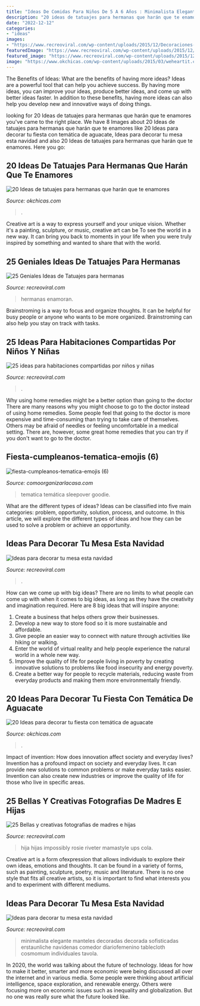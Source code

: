 ```yaml
---
title: "Ideas De Comidas Para Niños De 5 A 6 Años : Minimalista Elegante Manteles Decoradas Decorada Sofisticadas Erstaunliche Navidenas Comedor Diariofemenino Tablecloth Cosmomum Individuales Tavola"
description: "20 ideas de tatuajes para hermanas que harán que te enamores"
date: "2022-12-12"
categories:
- "ideas"
images:
- "https://www.recreoviral.com/wp-content/uploads/2015/12/Decoraciones-para-la-mesa-esta-navidad-5.jpg"
featuredImage: "https://www.recreoviral.com/wp-content/uploads/2015/12/Decoraciones-para-la-mesa-esta-navidad-5.jpg"
featured_image: "https://www.recreoviral.com/wp-content/uploads/2015/12/Decoraciones-para-la-mesa-esta-navidad-16.jpg"
image: "https://www.okchicas.com/wp-content/uploads/2015/03/weheartit.com-large-22.jpg"
---
```



The Benefits of Ideas: What are the benefits of having more ideas?
Ideas are a powerful tool that can help you achieve success. By having more ideas, you can improve your ideas, produce better ideas, and come up with better ideas faster. In addition to these benefits, having more ideas can also help you develop new and innovative ways of doing things.

	

		
looking for 20 Ideas de tatuajes para hermanas que harán que te enamores you've came to the right place. We have 8 Images about 20 Ideas de tatuajes para hermanas que harán que te enamores like 20 Ideas para decorar tu fiesta con temática de aguacate, Ideas para decorar tu mesa esta navidad and also 20 Ideas de tatuajes para hermanas que harán que te enamores. Here you go:
		
    
## 20 Ideas De Tatuajes Para Hermanas Que Harán Que Te Enamores

<img loading=lazy src="https://www.okchicas.com/wp-content/uploads/2015/03/weheartit.com-large-22.jpg" onerror="this.onerror=null;this.src='https://tse2.mm.bing.net/th?id=OIP.HJwz1r7f6OcraFrnAbCIOAHaJ4&amp;pid=15.1';" alt="20 Ideas de tatuajes para hermanas que harán que te enamores">

_Source: okchicas.com_

>. 

	

Creative art is a way to express yourself and your unique vision. Whether it's a painting, sculpture, or music, creative art can be To see the world in a new way. It can bring you back to moments in your life when you were truly inspired by something and wanted to share that with the world.

    
## 25 Geniales Ideas De Tatuajes Para Hermanas

<img loading=lazy src="https://www.recreoviral.com/wp-content/uploads/2016/02/25-TATUAJES-HERMANAS-13.jpg" onerror="this.onerror=null;this.src='https://tse4.mm.bing.net/th?id=OIP.3XOKGyWIndbXgOrOzAH0UwHaHa&amp;pid=15.1';" alt="25 Geniales Ideas de Tatuajes para hermanas">

_Source: recreoviral.com_

>hermanas enamoran. 

	

Brainstroming is a way to focus and organize thoughts. It can be helpful for busy people or anyone who wants to be more organized. Brainstroming can also help you stay on track with tasks.

    
## 25 Ideas Para Habitaciones Compartidas Por Niños Y Niñas

<img loading=lazy src="https://www.recreoviral.com/wp-content/uploads/2015/10/Creativas-habitaciones-compartidas-por-niños-y-niñas-11.jpg" onerror="this.onerror=null;this.src='https://tse3.mm.bing.net/th?id=OIP.T5dXKwrhcLJC4Q5a-NH0EAHaE7&amp;pid=15.1';" alt="25 ideas para habitaciones compartidas por niños y niñas">

_Source: recreoviral.com_

>. 

	

Why using home remedies might be a better option than going to the doctor
There are many reasons why you might choose to go to the doctor instead of using home remedies. Some people feel that going to the doctor is more expensive and time-consuming than trying to take care of themselves. Others may be afraid of needles or feeling uncomfortable in a medical setting. There are, however, some great home remedies that you can try if you don't want to go to the doctor.

    
## Fiesta-cumpleanos-tematica-emojis (6)

<img loading=lazy src="https://comoorganizarlacasa.com/wp-content/uploads/2017/03/fiesta-cumpleanos-tematica-emojis-6.jpg" onerror="this.onerror=null;this.src='https://tse2.mm.bing.net/th?id=OIP.KFfUlgyljyOtzhiCE1BqXwHaJ4&amp;pid=15.1';" alt="fiesta-cumpleanos-tematica-emojis (6)">

_Source: comoorganizarlacasa.com_

>tematica temática sleepover goodie. 

	

What are the different types of ideas?
Ideas can be classified into five main categories: problem, opportunity, solution, process, and outcome. In this article, we will explore the different types of ideas and how they can be used to solve a problem or achieve an opportunity.

    
## Ideas Para Decorar Tu Mesa Esta Navidad

<img loading=lazy src="https://www.recreoviral.com/wp-content/uploads/2015/12/Decoraciones-para-la-mesa-esta-navidad-16.jpg" onerror="this.onerror=null;this.src='https://tse3.mm.bing.net/th?id=OIP.Fcp7q0qWGy8N_lWloR0ibgHaK7&amp;pid=15.1';" alt="Ideas para decorar tu mesa esta navidad">

_Source: recreoviral.com_

>. 

	

How can we come up with big ideas?
There are no limits to what people can come up with when it comes to big ideas, as long as they have the creativity and imagination required. Here are 8 big ideas that will inspire anyone:
1. Create a business that helps others grow their businesses. 
2. Develop a new way to store food so it is more sustainable and affordable. 
3. Give people an easier way to connect with nature through activities like hiking or walking. 
4. Enter the world of virtual reality and help people experience the natural world in a whole new way. 
5. Improve the quality of life for people living in poverty by creating innovative solutions to problems like food insecurity and energy poverty. 
6. Create a better way for people to recycle materials, reducing waste from everyday products and making them more environmentally friendly. 

    
## 20 Ideas Para Decorar Tu Fiesta Con Temática De Aguacate

<img loading=lazy src="https://www.okchicas.com/wp-content/uploads/2019/09/Fiesta-temática-de-aguacate-1-697x700.jpg" onerror="this.onerror=null;this.src='https://tse2.mm.bing.net/th?id=OIP.NKYGSs94ap6fMubG8JeAwwHaHc&amp;pid=15.1';" alt="20 Ideas para decorar tu fiesta con temática de aguacate">

_Source: okchicas.com_

>. 

	

Impact of invention: How does innovation affect society and everyday lives?
Invention has a profound impact on society and everyday lives. It can provide new solutions to common problems or make everyday tasks easier. Invention can also create new industries or improve the quality of life for those who live in specific areas.

    
## 25 Bellas Y Creativas Fotografias De Madres E Hijas

<img loading=lazy src="https://www.recreoviral.com/wp-content/uploads/2014/08/picnic.jpg" onerror="this.onerror=null;this.src='https://tse2.mm.bing.net/th?id=OIP.vEtiVskxQgi2B4SnePIumwHaE8&amp;pid=15.1';" alt="25 Bellas y creativas fotografias de madres e hijas">

_Source: recreoviral.com_

>hija hijas impossibly rosie riveter mamastyle ups cola. 

	

Creative art is a form ofexpression that allows individuals to explore their own ideas, emotions and thoughts. It can be found in a variety of forms, such as painting, sculpture, poetry, music and literature. There is no one style that fits all creative artists, so it is important to find what interests you and to experiment with different mediums.

    
## Ideas Para Decorar Tu Mesa Esta Navidad

<img loading=lazy src="https://www.recreoviral.com/wp-content/uploads/2015/12/Decoraciones-para-la-mesa-esta-navidad-5.jpg" onerror="this.onerror=null;this.src='https://tse2.mm.bing.net/th?id=OIP.AjjlL3FFlgWxxacCKR99_AHaKj&amp;pid=15.1';" alt="Ideas para decorar tu mesa esta navidad">

_Source: recreoviral.com_

>minimalista elegante manteles decoradas decorada sofisticadas erstaunliche navidenas comedor diariofemenino tablecloth cosmomum individuales tavola. 

	

In 2020, the world was talking about the future of technology. Ideas for how to make it better, smarter and more economic were being discussed all over the internet and in various media. Some people were thinking about artificial intelligence, space exploration, and renewable energy. Others were focusing more on economic issues such as inequality and globalization. But no one was really sure what the future looked like.

